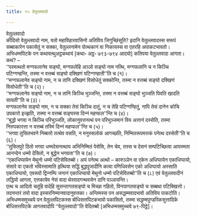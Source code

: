 ```yaml
---
title: १५ वेतुल्‍लवादो

---
```

वेतुल्‍लवादो  
कीदिसो वेतुल्‍लवादो नाम, यतो महाविहारवासिनो अतिविय जिगुच्छिंसूति? इदानि वेतुल्‍लवादस्स सरूपं सब्बाकारेन पकासेतुं न सक्‍का, वेतुल्‍लनामेन पोत्थकानं वा निकायस्स वा एतरहि अपाकटभावतो। अभिधम्मपिटके पन कथावत्थुअट्ठकथायं [कथा॰ अट्ठ॰ ७९३-७९४ आदयो] कतिपया वेतुल्‍लवादा आगता। कथं? –  
‘‘परमत्थतो मग्गफलानेव सङ्घो, मग्गफलेहि अञ्‍ञो सङ्घो नाम नत्थि, मग्गफलानि च न किञ्‍चि पटिग्गण्हन्ति, तस्मा न वत्तब्बं सङ्घो दक्खिणं पटिग्गण्हाती’’ति च (१)।  
‘‘मग्गफलानेव सङ्घो नाम, न च तानि दक्खिणं विसोधेतुं सक्‍कोन्ति, तस्मा न वत्तब्बं सङ्घो दक्खिणं विसोधेती’’ति च (२)।  
‘‘मग्गफलानेव सङ्घो नाम, न च तानि किञ्‍चि भुञ्‍जन्ति, तस्मा न वत्तब्बं सङ्घो भुञ्‍जति पिवति खादति सायती’’ति च (३)।  
मग्गफलानेव सङ्घो नाम, न च सक्‍का तेसं किञ्‍चि दातुं, न च तेहि पटिग्गण्हितुं, नापि तेसं दानेन कोचि उपकारो इज्झति, तस्मा न वत्तब्बं सङ्घस्स दिन्‍नं महप्फल’’न्ति च (४)।  
‘‘बुद्धो भगवा न किञ्‍चि परिभुञ्‍जति, लोकानुवत्तनत्थं पन परिभुञ्‍जमानं विय अत्तानं दस्सेति, तस्मा निरुपकारत्ता न वत्तब्बं तस्मिं दिन्‍नं महप्फल’’न्ति च (५)।  
‘‘भगवा तुसितभवने निब्बत्तो तत्थेव वसति, न मनुस्सलोकं आगच्छति, निम्मितरूपमत्तकं पनेत्थ दस्सेती’’ति च (६)।  
‘‘तुसितपुरे ठितो भगवा धम्मदेसनत्थाय अभिनिम्मितं पेसेसि, तेन चेव, तस्स च देसनं सम्पटिच्छित्वा आयस्मता आनन्देन धम्मो देसितो, न बुद्धेन भगवता’’ति च (७)।  
‘‘एकाधिप्पायेन मेथुनो धम्मो पटिसेवितब्बो। अयं पनेत्थ अत्थो – कारुञ्‍ञेन वा एकेन अधिप्पायेन एकाधिप्पायो, संसारे वा एकतो भविस्सामाति इत्थिया सद्धिं बुद्धपूजादीनि कत्वा पणिधिवसेन एको अधिप्पायो अस्साति एकाधिप्पायो, एवरूपो द्विन्‍नम्पि जनानं एकाधिप्पायो मेथुनो धम्मो पटिसेवितब्बो’’ति च (८) एवं वेतुल्‍लवादीनं लद्धियो आगता, एत्तकायेव नेसं वादा थेरवादगन्थवसेन दानि पञ्‍ञायन्ति।  
एत्थ च आदितो चतूहि वादेहि सुत्तन्तागतसङ्घो च मिच्छा गहितो, विनयागतसङ्घो च सब्बथा पटिक्खित्तो। तदनन्तरं तयो वादा इस्सरनिम्मानवादानुवत्तका। अन्तिमस्स पन असद्धम्मवादभावो अतिविय पाकटोति।  
अभिधम्मसमुच्‍चये पन वेतुल्‍लपिटकस्स बोधिसत्तपिटकभावो पकासितो, तस्मा सद्धम्मपुण्डरिकसुत्तादिके बोधिसत्तपिटके आगतवादोपि ‘‘वेतुल्‍लवादो’’ति वेदितब्बो [अभिधम्मसमुच्‍चये ७९-पिट्ठे]।  